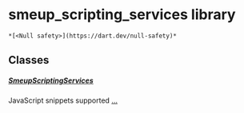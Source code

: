 


# smeup_scripting_services library






    *[<Null safety>](https://dart.dev/null-safety)*





## Classes

##### [SmeupScriptingServices](../smeup_services_smeup_scripting_services/SmeupScriptingServices-class.md)



JavaScript snippets supported [...](../smeup_services_smeup_scripting_services/SmeupScriptingServices-class.md)















